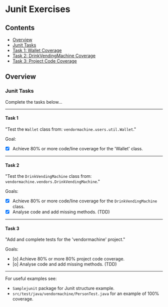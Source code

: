 # Junit Exercises

<!--TOC_START-->
## Contents
- [Overview](#overview)
- [Junit Tasks](#Junit-Tasks)
- [Task 1: Wallet Coverage](#Task-1)
- [Task 2: DrinkVendingMachine Coverage](#Task-2)
- [Task 3: Project Code Coverage](#Task-3)

<!--TOC_END-->
## Overview

###	Junit Tasks

Complete the tasks below...
	
---

#### Task 1
 
"Test the `Wallet` class from:    `vendormachine.users.util.Wallet`."
	  	
Goal: 
- [x] Achieve 80% or more code/line coverage for the 'Wallet' class.

---

#### Task 2

"Test the `DrinkVendingMachine` class from:	`vendormachine.vendors.DrinkVendingMachine`."

Goals: 
- [x] Achieve 80% or more code/line coverage for the `DrinkVendingMachine` class.
- [x] Analyse code and add missing methods. (TDD)

---

#### Task 3

 "Add and complete tests for the 'vendormachine' project."
 
Goals: 
- [o] Achieve 80% or more 80% project code coverage.
- [o] Analyse code and add missing methods. (TDD)

---

For useful examples see:
- `Samplejunit` package for Junit structure example.
- `src/test/java/vendormachine/PersonTest.java` for an example of 100% coverage.
